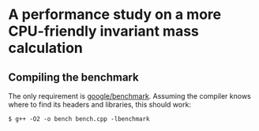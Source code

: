 # A performance study on a more CPU-friendly invariant mass calculation

## Compiling the benchmark

The only requirement is [google/benchmark](https://github.com/google/benchmark).
Assuming the compiler knows where to find its headers and libraries, this should work:

```
$ g++ -O2 -o bench bench.cpp -lbenchmark
```
